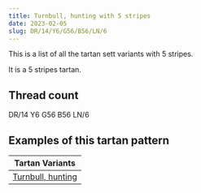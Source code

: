 ```yaml
---
title: Turnbull, hunting with 5 stripes
date: 2023-02-05
slug: DR/14/Y6/G56/B56/LN/6
---
```

This is a list of all the tartan sett variants with 5 stripes.

It is a 5 stripes tartan.


## Thread count
DR/14 Y6 G56 B56 LN/6

## Examples of this tartan pattern

| Tartan Variants |
|---------------|
| [Turnbull, hunting](/variants/dr/14/y6/g56/b56/ln/6-b304080-dr800000-g008000-lne0e0e0-yf0c000)||
